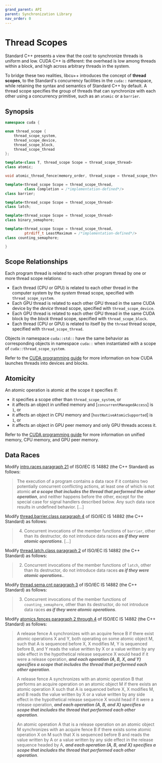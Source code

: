 ```yaml
---
grand_parent: API
parent: Synchronization Library
nav_order: 0
---
```


# Thread Scopes

Standard C++ presents a view that the cost to synchronize threads is uniform
  and low.
CUDA C++ is different: the overhead is low among threads within a block, and
  high across arbitrary threads in the system.

To bridge these two realities, libcu++ introduces the concept of **thread scopes**,
  to the Standard's concurrency facilities in the `cuda::` namespace, while
  retaining the syntax and semantics of Standard C++ by default.
A thread scope specifies the group of threads that can synchronize with each
  other using a concurrency primitive, such as an `atomic` or a `barrier`.

## Synopsis

```c++
namespace cuda {

enum thread_scope {
    thread_scope_system,
    thread_scope_device,
    thread_scope_block,
    thread_scope_thread
};

template<class T, thread_scope Scope = thread_scope_thread>
class atomic;

void atomic_thread_fence(memory_order, thread_scope = thread_scope_thread);

template<thread_scope Scope = thread_scope_thread,
         class Completion = /*implementation-defined*/>
class barrier;

template<thread_scope Scope = thread_scope_thread>
class latch;

template<thread_scope Scope = thread_scope_thread>
class binary_semaphore;

template<thread_scope Scope = thread_scope_thread,
         ptrdiff_t LeastMaximum = /*implementation-defined*/>
class counting_semaphore;

}
```

## Scope Relationships

Each program thread is related to each other program thread by one or more
  thread scope relations:
- Each thread (CPU or GPU) is related to each other thread in the computer
  system by the *system* thread scope, specified with `thread_scope_system`.
- Each GPU thread is related to each other GPU thread in the same CUDA device
  by the *device* thread scope, specified with `thread_scope_device`.
- Each GPU thread is related to each other GPU thread in the same CUDA block
  by the *block* thread scope, specified with `thread_scope_block`.
- Each thread (CPU or GPU) is related to itself by the `thread` thread scope,
  specified with `thread_scope_thread`.

Objects in namespace `cuda::std::` have the same behavior as corresponding
  objects in namespace `cuda::` when instantiated with a scope of
  `cuda::thread_scope_system`.

Refer to the [CUDA programming guide] for more information on how CUDA launches
  threads into devices and blocks.

## Atomicity

An atomic operation is atomic at the scope it specifies if:
- it specifies a scope other than `thread_scope_system`, or
- it affects an object in unified memory and [`concurrentManagedAccess`] is
  `1`, or
- it affects an object in CPU memory and [`hostNativeAtomicSupported`] is `1`,
  or
- it affects an object in GPU peer memory and only GPU threads access it.

Refer to the [CUDA programming guide] for more information on
  unified memory, CPU memory, and GPU peer memory.

## Data Races

Modify [intro.races paragraph 21] of ISO/IEC IS 14882 (the C++ Standard) as
  follows:
> The execution of a program contains a data race if it contains two
> potentially concurrent conflicting actions, at least one of which is not
> atomic
> ***at a scope that includes the thread that performed the other operation***,
> and neither happens before the other, except for the special
> case for signal handlers described below. Any such data race results in
> undefined behavior. [...]

Modify [thread.barrier.class paragraph 4] of ISO/IEC IS 14882 (the C++
  Standard) as follows:
> 4. Concurrent invocations of the member functions of `barrier`, other than its
> destructor, do not introduce data races
> ***as if they were atomic operations***.
> [...]

Modify [thread.latch.class paragraph 2] of ISO/IEC IS 14882 (the C++ Standard)
  as follows:
> 2. Concurrent invocations of the member functions of `latch`, other than its
> destructor, do not introduce data races
> ***as if they were atomic operations.***.

Modify [thread.sema.cnt paragraph 3] of ISO/IEC IS 14882 (the C++ Standard) as
  follows:
> 3. Concurrent invocations of the member functions of `counting_semaphore`,
> other than its destructor, do not introduce data races
> ***as if they were atomic operations***.

Modify [atomics.fences paragraph 2 through 4] of ISO/IEC IS 14882 (the C++
  Standard) as follows:
> A release fence A synchronizes with an acquire fence B if there exist atomic
> operations X and Y, both operating on some atomic object M, such that A is
> sequenced before X, X modifies M, Y is sequenced before B, and Y reads the
> value written by X or a value written by any side effect in the hypothetical
> release sequence X would head if it were a release operation,
> ***and each operation (A, B, X, and Y) specifies a scope that includes the thread that performed each other operation***.

> A release fence A synchronizes with an atomic operation B that performs an
> acquire operation on an atomic object M if there exists an atomic operation X
> such that A is sequenced before X, X modifies M, and B reads the value
> written by X or a value written by any side effect in the hypothetical
> release sequence X would head if it were a release operation,
> ***and each operation (A, B, and X) specifies a scope that includes the thread that performed each other operation***.

> An atomic operation A that is a release operation on an atomic object M
> synchronizes with an acquire fence B if there exists some atomic operation X
> on M such that X is sequenced before B and reads the value written by A or a
> value written by any side effect in the release sequence headed by A,
> ***and each operation (A, B, and X) specifies a scope that includes the thread that performed each other operation***.


[intro.races paragraph 21]: https://eel.is/c++draft/intro.races#21
[thread.barrier.class paragraph 4]: https://eel.is/c++draft/thread.barrier.class#4
[thread.latch.class paragraph 2]: https://eel.is/c++draft/thread.latch.class#2
[thread.sema.cnt paragraph 3]: https://eel.is/c++draft/thread.sema.cnt#3
[atomics.fences paragraph 2 through 4]: https://eel.is/c++draft/atomics.fences#2

[CUDA programming guide]: https://docs.nvidia.com/cuda/cuda-c-programming-guide/index.html
[`concurrentManagedAccess` property]: https://docs.nvidia.com/cuda/cuda-runtime-api/structcudaDeviceProp.html#structcudaDeviceProp_116f9619ccc85e93bc456b8c69c80e78b
[`hostNativeAtomicSupported` property]: https://docs.nvidia.com/cuda/cuda-runtime-api/structcudaDeviceProp.html#structcudaDeviceProp_1ef82fd7d1d0413c7d6f33287e5b6306f
